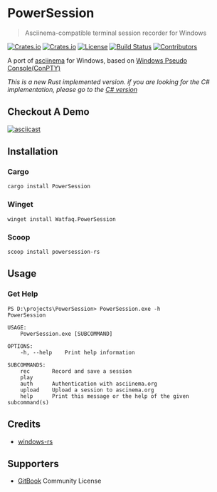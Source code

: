 # PowerSession

> Asciinema-compatible terminal session recorder for Windows

[![Crates.io](https://img.shields.io/crates/v/PowerSession?style=flat-square)](https://crates.io/crates/PowerSession)
[![Crates.io](https://img.shields.io/crates/d/PowerSession?style=flat-square)](https://crates.io/crates/PowerSession)
[![License](https://img.shields.io/badge/license-MIT-blue?style=flat-square)](./LICENSE)
[![Build Status](https://img.shields.io/github/workflow/status/Watfaq/PowerSession-rs/Rust%20CI/main?style=flat-square)](https://github.com/Watfaq/PowerSession-rs/actions/workflows/ci.yml?query=branch%3Amain)
[![Contributors](https://img.shields.io/github/contributors/Watfaq/PowerSession-rs?style=flat-square)](https://github.com/Watfaq/PowerSession-rs/graphs/contributors)

A port of [asciinema](https://github.com/asciinema/asciinema) for Windows, based on [Windows Pseudo Console(ConPTY)](https://devblogs.microsoft.com/commandline/windows-command-line-introducing-the-windows-pseudo-console-conpty/)

*This is a new Rust implemented version.*
*if you are looking for the C# implementation, please go to the [C# version](https://github.com/Watfaq/PowerSession)*

## Checkout A Demo

[![asciicast](https://asciinema.org/a/499120.svg)](https://asciinema.org/a/499120)

## Installation

### Cargo

```console
cargo install PowerSession
```

### Winget

```console
winget install Watfaq.PowerSession
```

### Scoop

```console
scoop install powersession-rs
```

## Usage

### Get Help
```console
PS D:\projects\PowerSession> PowerSession.exe -h
PowerSession

USAGE:
    PowerSession.exe [SUBCOMMAND]

OPTIONS:
    -h, --help    Print help information

SUBCOMMANDS:
    rec       Record and save a session
    play
    auth      Authentication with asciinema.org
    upload    Upload a session to ascinema.org
    help      Print this message or the help of the given subcommand(s)
```

## Credits
- [windows-rs](https://github.com/microsoft/windows-rs)

## Supporters
- [GitBook](https://www.gitbook.com/) Community License

